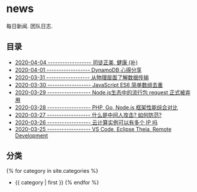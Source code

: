 # news

每日新闻. 团队日志.

## 目录

- [2020-04-04 ------------------ 司徒正美, 健康 (补)][8]
- [2020-04-01 ------------------ DynamoDB 心得分享][7]
- [2020-03-31 ------------------ 从物理层面了解数据传输][9]
- [2020-03-30 ------------------ JavaScript ES6 简单数组去重][6]
- [2020-03-29 ------------------ Node.js生态中的流行包 request 正式被弃用][4]
- [2020-03-28 ------------------ PHP, Go, Node.js 框架性能综合对比][3]
- [2020-03-27 ------------------ 什么是中间人攻击? 如何防范?][2]
- [2020-03-26 ------------------ 云计算实例可以有多个 IP 吗][1]
- [2020-03-25 ------------------ VS Code, Eclipse Theia, Remote Development][5]

[1]: _posts/2020-03-26-one-instance-have-multiple-ips.md
[2]: _posts/2020-03-27-man-in-the-middle-attack.md
[3]: _posts/2020-03-28-php-go-nodejs-web-framework-benchmarks.md
[4]: _posts/2020-03-29-request-has-been-deprecated.md
[5]: _posts/2020-03-25-vs-code-eclipse-theia.md
[6]: _posts/2020-03-30-javascript-array-duplicate.md
[7]: _posts/2020-04-01-dynamodb.md
[8]: _posts/2020-04-04-rip.md
[9]: _posts/2020-03-31-use-ip-to-communicate.md

## 分类

{% for category in site.categories %}
- {{ category | first }}
{% endfor %}
